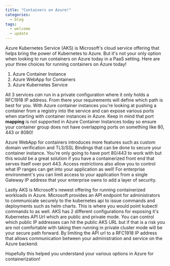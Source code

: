 ```yaml
---
title: "Containers on Azure!"
categories:
  - blog
tags:
  - welcome
  - update
---
```


Azure Kubernetes Service (AKS) is Microsoft's cloud service offering that helps bring the power of Kubernetes to Azure. But it's not your only option when looking to run containers on Azure today in a PaaS setting. Here are your three choices for running containers on Azure today!

1. Azure Container Instance
2. Azure WebApp for Containers
3. Azure Kubernetes Service


All 3 services *can* run in a private configuration where it only holds a RFC1918 IP address. From there your requirements will define which path is best for you. With Azure container instances you're looking at pushing a container from a registry into the service and can expose various ports when starting with container instances in Azure. Keep in mind that port **mapping** is not supported in Azure Container Instances today so ensure your container group does not have overlapping ports on something like 80, 443 or 8080!

Azure WebApp for containers introduces more features such as custom domain verification and TLS/SSL Bindings that can be done to secure your container instance. You're only going to have port 80/443 to work with but this would be a great solution if you have a containerized front end that serves itself over port 443. Access restrictions also allow you to control what IP ranges can get into your application as well! For enterprise environment's you can limit access to your application from a single Gateway IP address that your enterprise owns to add a layer of security.

Lastly AKS is Microsoft's newest offering for running containerized workloads in Azure. Microsoft provides an API endpoint for administrators to communicate securely to the kubernetes api to issue commands and deployments such as helm charts. This is where you would point kubectl commands to as well. AKS has 2 different configurations for exposing it's Kubernetes API Url which are public and private mode. You can control which public IP addresses can hit the public AKS URL but if that is a risk you are not comfortable with taking then running in private cluster mode will be your secure path forward. By limiting the API url to a RFC1918 IP address that allows communication between your administration and service on the Azure backend. 

Hopefully this helped you understand your various options in Azure for containerization!